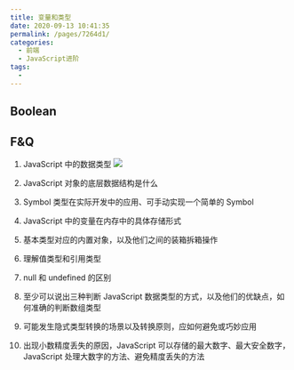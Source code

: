 ```yaml
---
title: 变量和类型
date: 2020-09-13 10:41:35
permalink: /pages/7264d1/
categories:
  - 前端
  - JavaScript进阶
tags:
  -
---
```


## Boolean

## F&Q

1. JavaScript 中的数据类型
   ![](https://cdn.jsdelivr.net/gh/Zeng-Zhe/image_store/blog/20200922164130.png)
2. JavaScript 对象的底层数据结构是什么

3. Symbol 类型在实际开发中的应用、可手动实现一个简单的 Symbol

4. JavaScript 中的变量在内存中的具体存储形式
5. 基本类型对应的内置对象，以及他们之间的装箱拆箱操作
6. 理解值类型和引用类型
7. null 和 undefined 的区别
8. 至少可以说出三种判断 JavaScript 数据类型的方式，以及他们的优缺点，如何准确的判断数组类型
9. 可能发生隐式类型转换的场景以及转换原则，应如何避免或巧妙应用
10. 出现小数精度丢失的原因，JavaScript 可以存储的最大数字、最大安全数字，JavaScript 处理大数字的方法、避免精度丢失的方法
